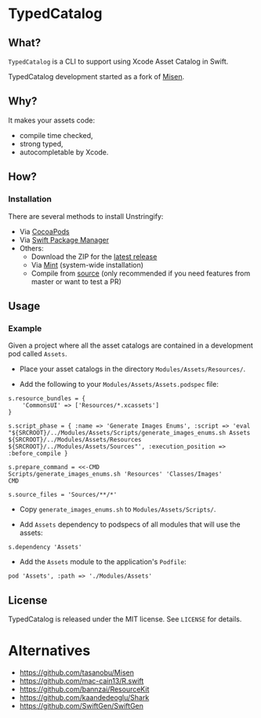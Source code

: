 # TypedCatalog

## What?

`TypedCatalog` is a CLI to support using Xcode Asset Catalog in Swift.

TypedCatalog development started as a fork of [Misen](https://github.com/tasanobu/Misen).

## Why?

It makes your assets code:

- compile time checked,
- strong typed,
- autocompletable by Xcode.

## How?

### Installation

There are several methods to install Unstringify:

- Via [CocoaPods](https://cocoapods.org)
- Via [Swift Package Manager](https://swift.org/package-manager)
- Others:
    - Download the ZIP for the [latest release](https://github.com/metrolab/Unstringify/releases/latest)
    - Via [Mint](https://github.com/yonaskolb/Mint) (system-wide installation)
    - Compile from [source](https://github.com/metrolab/TypedCatalog.git) (only recommended if you need features from master or want to test a PR)

## Usage

### Example

Given a project where all the asset catalogs are contained in a development pod called `Assets`. 

- Place your asset catalogs in the directory `Modules/Assets/Resources/`.

- Add the following to your `Modules/Assets/Assets.podspec` file:

```
s.resource_bundles = {
    'CommonsUI' => ['Resources/*.xcassets']
}

s.script_phase = { :name => 'Generate Images Enums', :script => 'eval "${SRCROOT}/../Modules/Assets/Scripts/generate_images_enums.sh Assets ${SRCROOT}/../Modules/Assets/Resources ${SRCROOT}/../Modules/Assets/Sources"', :execution_position => :before_compile }

s.prepare_command = <<-CMD
Scripts/generate_images_enums.sh 'Resources' 'Classes/Images'
CMD

s.source_files = 'Sources/**/*'
```

- Copy `generate_images_enums.sh` to  `Modules/Assets/Scripts/`.

- Add `Assets` dependency to podspecs of all modules that will use the assets:

```
s.dependency 'Assets'
```

- Add the `Assets` module to the application's `Podfile`:

```
pod 'Assets', :path => './Modules/Assets'
```

## License

TypedCatalog is released under the MIT license. See `LICENSE` for details.

# Alternatives

- <https://github.com/tasanobu/Misen>
- <https://github.com/mac-cain13/R.swift>
- <https://github.com/bannzai/ResourceKit>
- <https://github.com/kaandedeoglu/Shark>
- <https://github.com/SwiftGen/SwiftGen>
